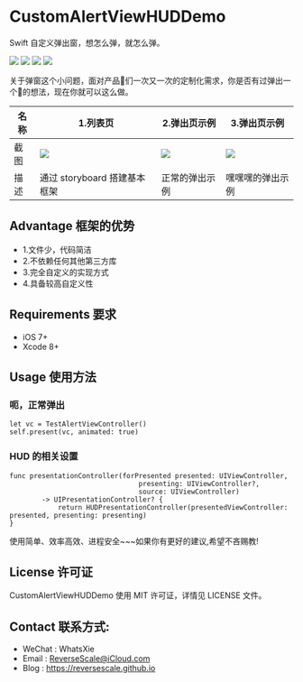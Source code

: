 # CustomAlertViewHUDDemo
Swift 自定义弹出窗，想怎么弹，就怎么弹。

![](https://img.shields.io/badge/platform-iOS-red.svg) 
![](https://img.shields.io/badge/language-Swift--C-orange.svg) 
![](https://img.shields.io/badge/download-295K-brightgreen.svg)
![](https://img.shields.io/badge/license-MIT%20License-brightgreen.svg) 

关于弹窗这个小问题，面对产品🐶们一次又一次的定制化需求，你是否有过弹出一个💩的想法，现在你就可以这么做。

| 名称 |1.列表页 |2.弹出页示例 |3.弹出页示例 |
| ------------- | ------------- | ------------- | ------------- |
| 截图 | ![](http://og1yl0w9z.bkt.clouddn.com/17-7-6/49394070.jpg) | ![](http://og1yl0w9z.bkt.clouddn.com/17-7-6/43197086.jpg) | ![](http://og1yl0w9z.bkt.clouddn.com/17-7-6/14637275.jpg) |
| 描述 | 通过 storyboard 搭建基本框架 | 正常的弹出示例 | 嘿嘿嘿的弹出示例 |


## Advantage 框架的优势
* 1.文件少，代码简洁
* 2.不依赖任何其他第三方库
* 3.完全自定义的实现方式
* 4.具备较高自定义性


## Requirements 要求
* iOS 7+
* Xcode 8+


## Usage 使用方法
### 呃，正常弹出
```
let vc = TestAlertViewController()
self.present(vc, animated: true)
```
### HUD 的相关设置
```
func presentationController(forPresented presented: UIViewController,
                                presenting: UIViewController?,
                                source: UIViewController)
        -> UIPresentationController? {
            return HUDPresentationController(presentedViewController: presented, presenting: presenting)
}
```

使用简单、效率高效、进程安全~~~如果你有更好的建议,希望不吝赐教!


## License 许可证
CustomAlertViewHUDDemo 使用 MIT 许可证，详情见 LICENSE 文件。


## Contact 联系方式:
* WeChat : WhatsXie
* Email : ReverseScale@iCloud.com
* Blog : https://reversescale.github.io
